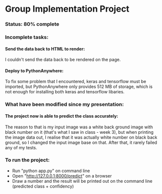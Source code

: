# Group Implementation Project
### Status: 80% complete
### Incomplete tasks:
#### Send the data back to HTML to render:
I couldn't send the data back to be rendered on the page.
#### Deploy to PythonAnywhere:
To fix some problem that I encountered, keras and tensorflow must be imported, but PythonAnywhere only provides 512 MB of storage, which is not enough for installing both keras and tensorflow libaries. 
### What have been modified since my presentation:
#### The project now is able to predict the class accurately:
The reason to that is my input image was a white back ground image with black number on it (that's what I saw in class - week 3), but when printing the image data out, I realise that it was actually white number on black back ground, so I changed the input image base on that. After that, it rarely failed any of my tests.
### To run the project:
- Run "python app.py" on command line
- Open "http://127.0.0.1:8000/predict" on a browser
- Draw a number and the result will be printed out on the command line (predicted class + confidency)
